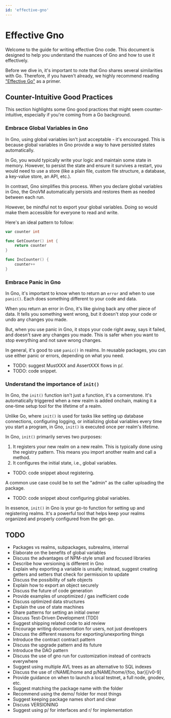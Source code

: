 ```yaml
---
id: 'effective-gno'
---
```


# Effective Gno

Welcome to the guide for writing effective Gno code. This document is designed
to help you understand the nuances of Gno and how to use it effectively.

Before we dive in, it's important to note that Gno shares several similarities
with Go. Therefore, if you haven't already, we highly recommend reading
["Effective Go"](https://go.dev/doc/effective_go) as a primer.

## Counter-Intuitive Good Practices

This section highlights some Gno good practices that might seem
counter-intuitive, especially if you're coming from a Go background.

### Embrace Global Variables in Gno

In Gno, using global variables isn't just acceptable - it's encouraged. This is
because global variables in Gno provide a way to have persisted states
automatically.

In Go, you would typically write your logic and maintain some state in memory.
However, to persist the state and ensure it survives a restart, you would need
to use a store (like a plain file, custom file structure, a database, a
key-value store, an API, etc.).

In contrast, Gno simplifies this process. When you declare global variables in
Gno, the GnoVM automatically persists and restores them as needed between each
run.

However, be mindful not to export your global variables. Doing so would make
them accessible for everyone to read and write.

Here's an ideal pattern to follow:

```go
var counter int

func GetCounter() int {
    return counter
}

func IncCounter() {
    counter++
}
```

### Embrace Panic in Gno

In Gno, it's important to know when to return an `error` and when to use `panic()`.
Each does something different to your code and data.

When you return an error in Gno, it's like giving back any other piece of data.
It tells you something went wrong, but it doesn't stop your code or undo any
changes you made.

But, when you use panic in Gno, it stops your code right away, says it failed,
and doesn't save any changes you made. This is safer when you want to stop
everything and not save wrong changes.

In general, it's good to use `panic()` in realms. In reusable packages, you can
use either panic or errors, depending on what you need.

- TODO: suggest MustXXX and AssertXXX flows in p/.
- TODO: code snippet.

### Understand the importance of `init()`

In Gno, the `init()` function isn't just a function, it's a cornerstone. It's
automatically triggered when a new realm is added onchain, making it a one-time
setup tool for the lifetime of a realm.

Unlike Go, where `init()` is used for tasks like setting up database
connections, configuring logging, or initializing global variables every time
you start a program, in Gno, `init()` is executed once per realm's lifetime.

In Gno, `init()` primarily serves two purposes:
1. It registers your new realm on a new realm. This is typically done using the
   registry pattern. This means you import another realm and call a method.
2. It configures the initial state, i.e., global variables.

- TODO: code snippet about registering.

A common use case could be to set the "admin" as the caller uploading the
package.

- TODO: code snippet about configuring global variables.

In essence, `init()` in Gno is your go-to function for setting up and
registering realms. It's a powerful tool that helps keep your realms organized
and properly configured from the get-go.

## TODO

- Packages vs realms, subpackages, subrealms, internal
- Elaborate on the benefits of global variables
- Discuss the advantages of NPM-style small and focused libraries
- Describe how versioning is different in Gno
- Explain why exporting a variable is unsafe; instead, suggest creating getters and setters that check for permission to update
- Discuss the possibility of safe objects
- Explain how to export an object securely
- Discuss the future of code generation
- Provide examples of unoptimized / gas inefficient code
- Discuss optimized data structures
- Explain the use of state machines
- Share patterns for setting an initial owner
- Discuss Test-Driven Development (TDD)
- Suggest shipping related code to aid review
- Encourage writing documentation for users, not just developers
- Discuss the different reasons for exporting/unexporting things
- Introduce the contract contract pattern
- Discuss the upgrade pattern and its future
- Introduce the DAO pattern
- Discuss the use of gno run for customization instead of contracts everywhere
- Suggest using multiple AVL trees as an alternative to SQL indexes
- Discuss the use of r/NAME/home and p/NAME/home/{foo, bar}[/v0-9]
- Provide guidance on when to launch a local testnet, a full node, gnodev, etc.
- Suggest matching the package name with the folder
- Recommend using the demo/ folder for most things
- Suggest keeping package names short and clear
- Discuss VERSIONING
- Suggest using p/ for interfaces and r/ for implementation
